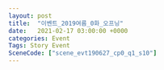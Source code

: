 ```yaml
---
layout: post
title:  "이벤트_2019여름_0화_오프닝"
date:   2021-02-17 03:00:00 +0000
categories: Event
Tags: Story Event
SceneCode: ["scene_evt190627_cp0_q1_s10"]
---
```

